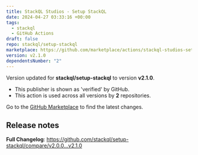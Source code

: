 ```yaml
---
title: StackQL Studios - Setup StackQL
date: 2024-04-27 03:33:16 +00:00
tags:
  - stackql
  - GitHub Actions
draft: false
repo: stackql/setup-stackql
marketplace: https://github.com/marketplace/actions/stackql-studios-setup-stackql
version: v2.1.0
dependentsNumber: "2"
---
```



Version updated for **stackql/setup-stackql** to version **v2.1.0**.
- This publisher is shown as 'verified' by GitHub.
- This action is used across all versions by **2** repositories.

Go to the [GitHub Marketplace](https://github.com/marketplace/actions/stackql-studios-setup-stackql) to find the latest changes.

## Release notes

**Full Changelog**: https://github.com/stackql/setup-stackql/compare/v2.0.0...v2.1.0
